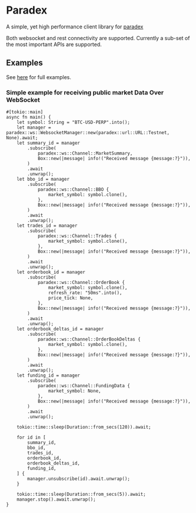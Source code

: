 # Paradex

A simple, yet high performance client library for [paradex](https://www.paradex.trade/)

Both websocket and rest connectivity are supported. Currently a sub-set of the most important APIs are supported.

## Examples

See [here](https://github.com/snow-avocado/paradex-rs/tree/main/examples) for full examples.

### Simple example for receiving public market Data Over WebSocket

```rust,no_run
#[tokio::main]
async fn main() {
    let symbol: String = "BTC-USD-PERP".into();
    let manager = paradex::ws::WebsocketManager::new(paradex::url::URL::Testnet, None).await;
    let summary_id = manager
        .subscribe(
            paradex::ws::Channel::MarketSummary,
            Box::new(|message| info!("Received message {message:?}")),
        )
        .await
        .unwrap();
    let bbo_id = manager
        .subscribe(
            paradex::ws::Channel::BBO {
                market_symbol: symbol.clone(),
            },
            Box::new(|message| info!("Received message {message:?}")),
        )
        .await
        .unwrap();
    let trades_id = manager
        .subscribe(
            paradex::ws::Channel::Trades {
                market_symbol: symbol.clone(),
            },
            Box::new(|message| info!("Received message {message:?}")),
        )
        .await
        .unwrap();
    let orderbook_id = manager
        .subscribe(
            paradex::ws::Channel::OrderBook {
                market_symbol: symbol.clone(),
                refresh_rate: "50ms".into(),
                price_tick: None,
            },
            Box::new(|message| info!("Received message {message:?}")),
        )
        .await
        .unwrap();
    let orderbook_deltas_id = manager
        .subscribe(
            paradex::ws::Channel::OrderBookDeltas {
                market_symbol: symbol.clone(),
            },
            Box::new(|message| info!("Received message {message:?}")),
        )
        .await
        .unwrap();
    let funding_id = manager
        .subscribe(
            paradex::ws::Channel::FundingData {
                market_symbol: None,
            },
            Box::new(|message| info!("Received message {message:?}")),
        )
        .await
        .unwrap();

    tokio::time::sleep(Duration::from_secs(120)).await;

    for id in [
        summary_id,
        bbo_id,
        trades_id,
        orderbook_id,
        orderbook_deltas_id,
        funding_id,
    ] {
        manager.unsubscribe(id).await.unwrap();
    }

    tokio::time::sleep(Duration::from_secs(5)).await;
    manager.stop().await.unwrap();
}

```